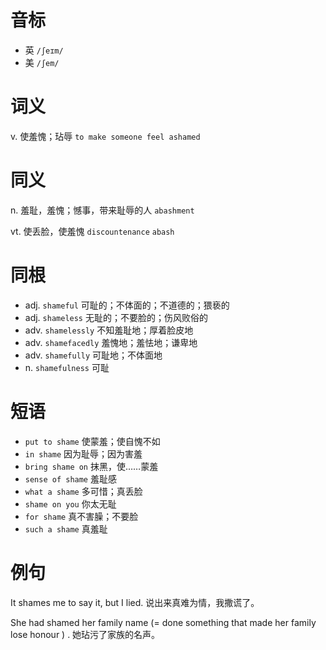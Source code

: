 # 音标

- 英 `/ʃeɪm/`
- 美 `/ʃem/`

# 词义

v. 使羞愧；玷辱
`to make someone feel ashamed`

# 同义

n. 羞耻，羞愧；憾事，带来耻辱的人
`abashment`

vt. 使丢脸，使羞愧
`discountenance` `abash`

# 同根

- adj. `shameful` 可耻的；不体面的；不道德的；猥亵的
- adj. `shameless` 无耻的；不要脸的；伤风败俗的
- adv. `shamelessly` 不知羞耻地；厚着脸皮地
- adv. `shamefacedly` 羞愧地；羞怯地；谦卑地
- adv. `shamefully` 可耻地；不体面地
- n. `shamefulness` 可耻

# 短语

- `put to shame` 使蒙羞；使自愧不如
- `in shame` 因为耻辱；因为害羞
- `bring shame on` 抹黑，使……蒙羞
- `sense of shame` 羞耻感
- `what a shame` 多可惜；真丢脸
- `shame on you` 你太无耻
- `for shame` 真不害臊；不要脸
- `such a shame` 真羞耻

# 例句

It shames me to say it, but I lied.
说出来真难为情，我撒谎了。

She had shamed her family name (= done something that made her family lose honour ) .
她玷污了家族的名声。


